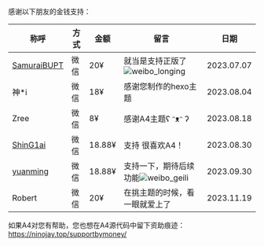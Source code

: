 感谢以下朋友的金钱支持：

| 称呼                                          | 方式 | 金额   | 留言                                                         | 日期       |
| --------------------------------------------- | ---- | ------ | ------------------------------------------------------------ | ---------- |
| [SamuraiBUPT](https://samuraibupt.github.io/) | 微信 | 20¥    | 就当是支持正版了![weibo_longing](https://unpkg.com/@waline/emojis@1.1.0/weibo/weibo_longing.png) | 2023.07.07 |
| 神*i                                          | 微信 | 18¥    | 感谢您制作的hexo主题                                         | 2023.08.04 |
| Zree                                          | 微信 | 8¥     | 感谢A4主题ʕ ᵔᴥᵔ ʔ                                            | 2023.08.18 |
| [ShinG1ai](https://noe.zone/)                 | 微信 | 18.88¥ | 支持  很喜欢A4！                                             | 2023.08.30 |
| [yuanming](http://sirwym.github.io/)          | 微信 | 18.88¥ | 支持一下，期待后续功能![weibo_geili](https://unpkg.com/@waline/emojis@1.1.0/weibo/weibo_geili.png) | 2023.09.30 |
| Robert                                        | 微信 | 20¥    | 在挑主题的时候，看一眼就爱上了                               | 2023.11.19 |













如果A4对您有帮助，您也想在A4源代码中留下资助痕迹：https://ninojay.top/supportbymoney/


